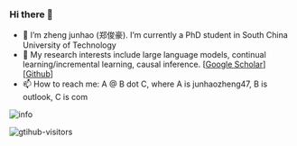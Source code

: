### Hi there 👋

<!--
**zzz47zzz/zzz47zzz** is a ✨ _special_ ✨ repository because its `README.md` (this file) appears on your GitHub profile.
-->

- 🔭 I’m zheng junhao (郑俊豪). I’m currently a PhD student in South China University of Technology
- 🤔 My research interests include large language models, continual learning/incremental learning, causal inference. [[Google Scholar](https://scholar.google.com/citations?user=eyh-5tkAAAAJ&hl=zh-CN)][[Github](https://github.com/zzz47zzz)] 
- 📫 How to reach me: A @ B dot C, where A is junhaozheng47, B is outlook, C is com

<!--
- 👯 I’m looking to collaborate on ...
- 🌱 I’m looking for help with ...
- 💬 Ask me about ...
- 😄 Pronouns: ...
- ⚡ Fun fact: ...

[![Anurag's GitHub stats](https://github-readme-stats.vercel.app/api?username=zzz47zzz)](https://github.com/anuraghazra/github-readme-stats)
-->

![info](https://github-readme-stats.vercel.app/api?username=zzz47zzz&show_icons=true&count_private=true&hide=prs&theme=default_repocard)

<a href="https://github.com/Charmve/computer-vision-in-action">
<img align="left" src="https://komarev.com/ghpvc/?username=zzz47zzz&label=Visitors&color=red&style=flat&logo=github" alt="gtihub-visitors" />
</a>
